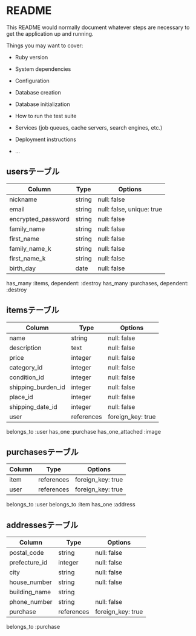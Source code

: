 # README

This README would normally document whatever steps are necessary to get the
application up and running.

Things you may want to cover:

* Ruby version

* System dependencies

* Configuration

* Database creation

* Database initialization

* How to run the test suite

* Services (job queues, cache servers, search engines, etc.)

* Deployment instructions

* ...

## usersテーブル

| Column             | Type     | Options                  |
| ------------------ | -------- | ------------------------ |
| nickname           | string   | null: false              |  
| email              | string   | null: false, unique: true|
| encrypted_password | string   | null: false              |
| family_name        | string   | null: false              |
| first_name         | string   | null: false              |
| family_name_k      | string   | null: false              |
| first_name_k       | string   | null: false              |
| birth_day          | date     | null: false              |

has_many :items, dependent: :destroy
has_many :purchases, dependent: :destroy



## itemsテーブル

| Column             | Type       | Options                |
| ------------------ | ---------- | -----------------------|
| name               | string     | null: false            |
| description        | text       | null: false
| price              | integer    | null: false            |
| category_id        | integer    | null: false            |
| condition_id       | integer    | null: false            |
| shipping_burden_id | integer    | null: false            |
| place_id           | integer    | null: false            |
| shipping_date_id   | integer    | null: false            |
| user               | references | foreign_key: true      |

belongs_to :user
has_one :purchase
has_one_attached :image

## purchasesテーブル

| Column             | Type       | Options                |
| ------------------ | ---------- | -----------------------|
| item               | references | foreign_key: true      |
| user               | references | foreign_key: true      |

belongs_to :user
belongs_to :item
has_one :address

## addressesテーブル 

| Column             | Type       | Options                |
| ------------------ | ---------- | -----------------------|
| postal_code        | string     | null: false            |
| prefecture_id      | integer    | null: false            |
| city               | string     | null: false            |
| house_number       | string     | null: false            |
| building_name      | string     |                        |
| phone_number       | string     | null: false            |
| purchase           | references | foreign_key: true      |

belongs_to :purchase